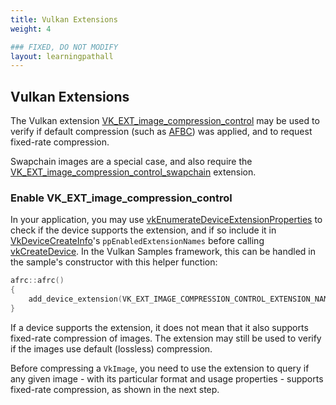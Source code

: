 ```yaml
---
title: Vulkan Extensions
weight: 4

### FIXED, DO NOT MODIFY
layout: learningpathall
---
```


## Vulkan Extensions

The Vulkan extension [VK_EXT_image_compression_control](https://docs.vulkan.org/spec/latest/appendices/extensions.html#VK_EXT_image_compression_control) may be used to verify if default compression (such as [AFBC](https://developer.arm.com/documentation/101897/latest/Buffers-and-textures/AFBC-textures-for-Vulkan?lang=en)) was applied, and to request fixed-rate compression.

Swapchain images are a special case, and also require the [VK_EXT_image_compression_control_swapchain](https://docs.vulkan.org/spec/latest/appendices/extensions.html#VK_EXT_image_compression_control_swapchain) extension.

### Enable VK_EXT_image_compression_control

In your application, you may use [vkEnumerateDeviceExtensionProperties](https://registry.khronos.org/vulkan/specs/1.3-extensions/man/html/vkEnumerateDeviceExtensionProperties.html) to check if the device supports the extension, and if so include it in [VkDeviceCreateInfo](https://registry.khronos.org/vulkan/specs/1.3-extensions/man/html/VkDeviceCreateInfo.html)'s `ppEnabledExtensionNames` before calling [vkCreateDevice](https://registry.khronos.org/vulkan/specs/1.3-extensions/man/html/vkCreateDevice.html).
In the Vulkan Samples framework, this can be handled in the sample's constructor with this helper function:

```C
afrc::afrc()
{
	add_device_extension(VK_EXT_IMAGE_COMPRESSION_CONTROL_EXTENSION_NAME);
}
```

If a device supports the extension, it does not mean that it also supports fixed-rate compression of images.
The extension may still be used to verify if the images use default (lossless) compression.

Before compressing a `VkImage`, you need to use the extension to query if any given image - with its particular format and usage properties - supports fixed-rate compression, as shown in the next step.
